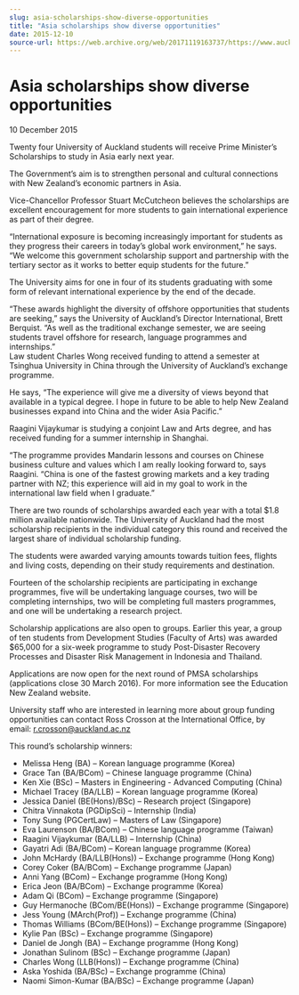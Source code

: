 ```yaml
---
slug: asia-scholarships-show-diverse-opportunities
title: "Asia scholarships show diverse opportunities"
date: 2015-12-10
source-url: https://web.archive.org/web/20171119163737/https://www.auckland.ac.nz/en/about/news-events-and-notices/news/news-2015/12/asia-scholarships-show-diverse-opportunities.html
---
```

Asia scholarships show diverse opportunities
============================================

10 December 2015

Twenty four University of Auckland students will receive Prime Minister’s Scholarships to study in Asia early next year.

The Government’s aim is to strengthen personal and cultural connections with New Zealand’s economic partners in Asia.

Vice-Chancellor Professor Stuart McCutcheon believes the scholarships are excellent encouragement for more students to gain international experience as part of their degree.

“International exposure is becoming increasingly important for students as they progress their careers in today’s global work environment,” he says. “We welcome this government scholarship support and partnership with the tertiary sector as it works to better equip students for the future.”

The University aims for one in four of its students graduating with some form of relevant international experience by the end of the decade.

“These awards highlight the diversity of offshore opportunities that students are seeking,” says the University of Auckland’s Director International, Brett Berquist. “As well as the traditional exchange semester, we are seeing students travel offshore for research, language programmes and internships.”  
Law student Charles Wong received funding to attend a semester at Tsinghua University in China through the University of Auckland’s exchange programme.

He says, “The experience will give me a diversity of views beyond that available in a typical degree. I hope in future to be able to help New Zealand businesses expand into China and the wider Asia Pacific.”

Raagini Vijaykumar is studying a conjoint Law and Arts degree, and has received funding for a summer internship in Shanghai.

“The programme provides Mandarin lessons and courses on Chinese business culture and values which I am really looking forward to, says Raagini. “China is one of the fastest growing markets and a key trading partner with NZ; this experience will aid in my goal to work in the international law field when I graduate.”

There are two rounds of scholarships awarded each year with a total $1.8 million available nationwide. The University of Auckland had the most scholarship recipients in the individual category this round and received the largest share of individual scholarship funding.

The students were awarded varying amounts towards tuition fees, flights and living costs, depending on their study requirements and destination.

Fourteen of the scholarship recipients are participating in exchange programmes, five will be undertaking language courses, two will be completing internships, two will be completing full masters programmes, and one will be undertaking a research project.

Scholarship applications are also open to groups. Earlier this year, a group of ten students from Development Studies (Faculty of Arts) was awarded $65,000 for a six-week programme to study Post-Disaster Recovery Processes and Disaster Risk Management in Indonesia and Thailand.

Applications are now open for the next round of PMSA scholarships (applications close 30 March 2016). For more information see the Education New Zealand website.

University staff who are interested in learning more about group funding opportunities can contact Ross Crosson at the International Office, by email: [r.crosson@auckland.ac.nz](mailto:r.crosson@auckland.ac.nz)

This round’s scholarship winners:

*   Melissa Heng (BA) – Korean language programme (Korea)
*   Grace Tan (BA/BCom) – Chinese language programme (China)
*   Ken Xie (BSc) – Masters in Engineering - Advanced Computing (China)
*   Michael Tracey (BA/LLB) – Korean language programme (Korea)
*   Jessica Daniel (BE(Hons)/BSc) – Research project (Singapore)
*   Chitra Vinnakota (PGDipSci) – Internship (India)
*   Tony Sung (PGCertLaw) – Masters of Law (Singapore)
*   Eva Laurenson (BA/BCom) – Chinese language programme (Taiwan)
*   Raagini Vijaykumar (BA/LLB) – Internship (China)
*   Gayatri Adi (BA/BCom) – Korean language programme (Korea)
*   John McHardy (BA/LLB(Hons)) – Exchange programme (Hong Kong)
*   Corey Coker (BA/BCom) – Exchange programme (Japan)
*   Anni Yang (BCom) – Exchange programme (Hong Kong)
*   Erica Jeon (BA/BCom) – Exchange programme (Korea)
*   Adam Qi (BCom) – Exchange programme (Singapore)
*   Guy Hermanoche (BCom/BE(Hons)) – Exchange programme (Singapore)
*   Jess Young (MArch(Prof)) – Exchange programme (China)
*   Thomas Williams (BCom/BE(Hons)) – Exchange programme (Singapore)
*   Kylie Pan (BSc) – Exchange programme (Singapore)
*   Daniel de Jongh (BA) – Exchange programme (Hong Kong)
*   Jonathan Sulinom (BSc) – Exchange programme (Japan)
*   Charles Wong (LLB(Hons)) – Exchange programme (China)
*   Aska Yoshida (BA/BSc) – Exchange programme (China)
*   Naomi Simon-Kumar (BA/BSc) – Exchange programme (Japan)